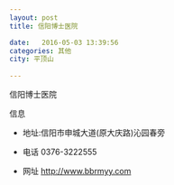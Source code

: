 ```yaml
--- 
layout: post 
title: 信阳博士医院

date:   2016-05-03 13:39:56 
categories: 其他  
city: 平顶山
  
--- 
```

   
信阳博士医院

信息
 - 地址:信阳市申城大道(原大庆路)沁园春旁

 - 电话 0376-3222555

 - 网址 http://www.bbrmyy.com


